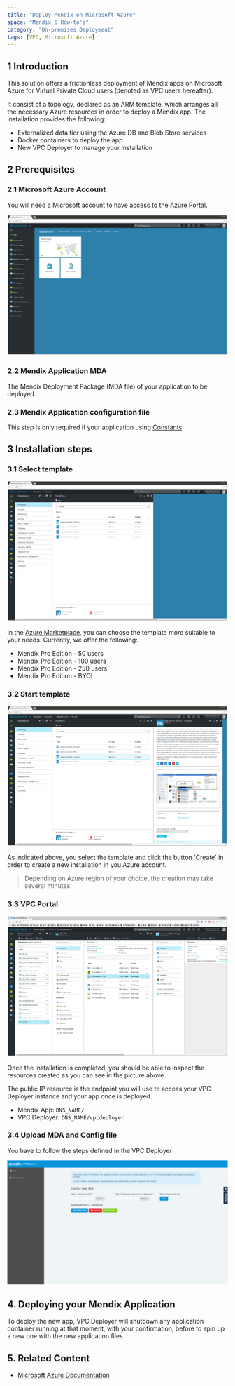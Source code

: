```yaml
---
title: "Deploy Mendix on Microsoft Azure"
space: "Mendix 6 How-to's"
category: "On-premises Deployment"
tags: [VPC, Microsoft Azure]
---
```


## 1 Introduction
This solution offers a frictionless deployment of Mendix apps on Microsoft Azure for Virtual Private Cloud users (denoted as VPC users hereafter).

It consist of a topology, declared as an ARM template, which arranges all the necessary Azure resources in order to deploy a Mendix app. The installation provides the following:

- Externalized data tier using the Azure DB and Blob Store services
- Docker containers to deploy the app
- New VPC Deployer to manage your installation


## <a name="Prerequisites"></a>2 Prerequisites

### 2.1 Microsoft Azure Account
You will need a Microsoft account to have access to the [Azure Portal](https://portal.azure.com).

![Azure Portal](./resources/azure_portal.png)

### 2.2 Mendix Application MDA
The Mendix Deployment Package (MDA file) of your application to be deployed.

### 2.3 Mendix Application configuration file
This step is only required if your application using [Constants](https://docs.mendix.com/refguide6/Constants)


## 3 Installation steps

### 3.1 Select template
![Mendix offering](./resources/mendix_offering.png)

In the [Azure Marketplace](https://azure.microsoft.com/en-us/marketplace/), you can choose the template more suitable to your needs. Currently, we offer the following:

- Mendix Pro Edition - 50 users
- Mendix Pro Edition - 100 users
- Mendix Pro Edition - 250 users
- Mendix Pro Edition - BYOL

### 3.2 Start template
![Select template](./resources/mendix_select_template.png)

As indicated above, you select the template and click the button 'Create' in order to create a new installation in you Azure account.

> Depending on Azure region of your choice, the creation may take several minutes.

### 3.3 VPC Portal
![Deployment DNS Name](./resources/deployment_public_ip.png)

Once the installation is completed, you should be able to inspect the resources created as you can see in the picture above.

The public IP resource is the endpoint you will use to access your VPC Deployer instance and your app once is deployed.


- Mendix App: ``` DNS_NAME/ ```
- VPC Deployer: ``` DNS_NAME/vpcdeployer ```


### 3.4 Upload MDA and Config file
You have to follow the steps defined in the VPC Deployer

![VPC Deployer](./resources/vpc_deployer.png)


## 4. Deploying your Mendix Application

To deploy the new app, VPC Deployer will shutdown any application container running at that moment, with your confirmation, before to spin up a new one with the new application files.

## 5. Related Content

- [Microsoft Azure Documentation](https://docs.microsoft.com/en-us/azure/)

